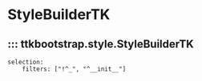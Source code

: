 # StyleBuilderTK

## ::: ttkbootstrap.style.StyleBuilderTK
    selection:
        filters: ["!^_", "^__init__"]

